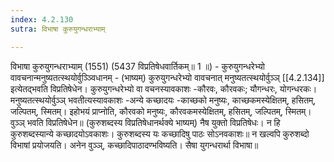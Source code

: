 ```yaml
---
index: 4.2.130
sutra: विभाषा कुरुयुगन्धराभ्याम्

---
```

विभाषा कुरुयुगन्धराभ्याम् (1551) (5437 विप्रतिषेधवार्तिकम्॥ 1 ॥) - कुरुयुगन्धरेभ्यो वावचनान्मनुष्यतत्स्थयोर्वुञ्ञ्विधानम् - (भाष्यम्) कुरुयुगन्धरेभ्यो वावचनात् मनुष्यतत्स्थयोर्वुञ्ञ् [[4.2.134]] इत्येतद्भवति विप्रतिषेधेन। कुरुयुगन्धरेभ्यो वा वचनस्यावकाशः -कौरवः, कौरवकः; यौगन्धरः, योगन्धरकः। मनुष्यतत्स्थयोर्वुञ्ञ् भवतीत्यस्यावकाशः -अन्ये कच्छादयः -काच्छको मनुष्यः, काच्छकमस्येक्षितम्, हसितम्, जल्पितम्, स्मितम्। इहोभयं प्राप्नोति, कौरवको मनुष्यः, कौरवकमस्येक्षितम्, हसितम्, जल्पितम्, स्मितम्। वुञ्ञ् भवति विप्रतिषेधेन॥ (कुरुशब्दस्य विप्रतिषेधानर्थक्ये भाष्यम्) नैष युक्तो विप्रतिषेधः। न हि कुरुशब्दस्यान्ये कच्छादयोऽवकाशः। कुरुशब्दस्य यः कच्छादिषु पाठः सोऽनवकाशः॥ न खल्वपि कुरुशब्दो विभाषां प्रयोजयति। अनेन वुञ्ञ्, कच्छादिपाठादण्भविष्यति। सैषा युगन्धरार्था विभाषा॥
